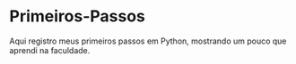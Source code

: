 # Primeiros-Passos
Aqui registro meus primeiros passos em Python, mostrando um pouco que aprendi na faculdade.
